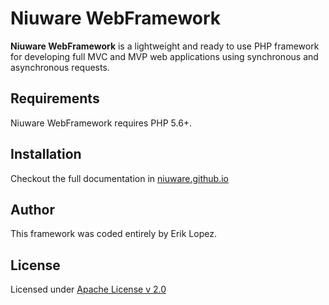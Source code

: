 Niuware WebFramework
======
**Niuware WebFramework** is a lightweight and ready to use PHP framework for developing full MVC and MVP web applications using synchronous and asynchronous requests.

## Requirements
Niuware WebFramework requires PHP 5.6+.

## Installation

Checkout the full documentation in [niuware.github.io](http://niuware.github.io/)

## Author

This framework was coded entirely by Erik Lopez.

## License

Licensed under [Apache License v 2.0](https://github.com/niuware/web-framework/blob/master/LICENSE)
